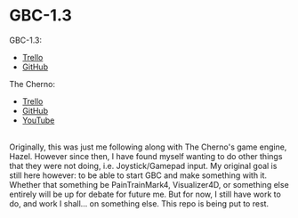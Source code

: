 # GBC-1.3

GBC-1.3:
- [Trello](https://trello.com/b/bNHPT0B3/gbc-v13)
- [GitHub](https://github.com/BruceTheShark42/GBC-1.3)

The Cherno:
- [Trello](https://trello.com/b/sHWZoZJh/hazel-roadmap)
- [GitHub](https://github.com/TheCherno/Hazel)
- [YouTube](https://www.youtube.com/user/TheChernoProject)
<br>
Originally, this was just me following along with The Cherno's game engine, Hazel. However since then, I have found myself wanting to do other things that they were not doing, i.e. Joystick/Gamepad input. My original goal is still here however: to be able to start GBC and make something with it. Whether that something be PainTrainMark4, Visualizer4D, or something else entirely will be up for debate for future me. But for now, I still have work to do, and work I shall... on something else. This repo is being put to rest.
